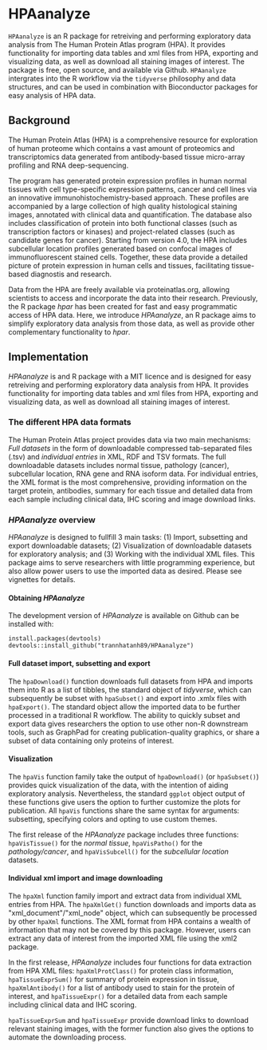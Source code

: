 # HPAanalyze

`HPAanalyze` is an R package for retreiving and performing exploratory data analysis from The Human Protein Atlas program (HPA). It provides functionality for importing data tables and xml files from HPA, exporting and visualizing data, as well as download all staining images of interest. The package is free, open source, and available via Github. `HPAanalyze` intergrates into the R workflow via the `tidyverse` philosophy and data structures, and can be used in combination with Bioconductor packages for easy analysis of HPA data.  

## Background

The Human Protein Atlas (HPA) is a comprehensive resource for exploration of human proteome which contains a vast amount of proteomics and transcriptomics data generated from antibody-based tissue micro-array profiling and RNA deep-sequencing. 

The program has generated protein expression profiles in human normal tissues with cell type-specific expression patterns, cancer and cell lines via an innovative immunohistochemistry-based approach. These profiles are accompanied by a large collection of high quality histological staining images, annotated with clinical data and quantification. The database also includes classification of protein into both functional classes (such as transcription factors or kinases) and project-related classes (such as candidate genes for cancer). Starting from version 4.0, the HPA includes subcellular location profiles generated based on confocal images of immunofluorescent stained cells. Together, these data provide a detailed picture of protein expression in human cells and tissues, facilitating tissue-based diagnostis and research.

Data from the HPA are freely available via proteinatlas.org, allowing scientists to access and incorporate the data into their research. Previously, the R package *hpar* has been created for fast and easy programmatic access of HPA data. Here, we introduce *HPAanalyze*, an R package aims to simplify exploratory data analysis from those data, as well as provide other complementary functionality to *hpar*.

## Implementation

*HPAanalyze* is and R package with a MIT licence and is designed for easy retreiving and performing exploratory data analysis from HPA. It provides functionality for importing data tables and xml files from HPA, exporting and visualizing data, as well as download all staining images of interest. 

### The different HPA data formats

The Human Protein Atlas project provides data via two main mechanisms: *Full datasets* in the form of downloadable compressed tab-separated files (.tsv) and *individual entries* in XML, RDF and TSV formats. The full downloadable datasets includes normal tissue, pathology (cancer), subcellular location, RNA gene and RNA isoform data. For individual entries, the XML format is the most comprehensive, providing information on the target protein, antibodies, summary for each tissue and detailed data from each sample including clinical data, IHC scoring and image download links.

### *HPAanalyze* overview

*HPAanalyze* is designed to fullfill 3 main tasks: (1) Import, subsetting and export downloadable datasets; (2) Visualization of downloadable datasets for exploratory analysis; and (3) Working with the individual XML files. This package aims to serve researchers with little programming experience, but also allow power users to use the imported data as desired. Please see vignettes for details.

#### Obtaining *HPAanalyze*

The development version of *HPAanalyze* is available on Github can be installed with:  
 
```
install.packages(devtools)
devtools::install_github("trannhatanh89/HPAanalyze")
```
#### Full dataset import, subsetting and export

The `hpaDownload()` function downloads full datasets from HPA and imports them into R as a list of tibbles, the standard object of *tidyverse*, which can subsequently be subset with `hpaSubset()` and export into .xmlx files with `hpaExport()`. The standard object allow the imported data to be further processed in a traditional R workflow. The ability to quickly subset and export data gives researchers the option to use other non-R downstream tools, such as GraphPad for creating publication-quality graphics, or share a subset of data containing only proteins of interest.

#### Visualization

The `hpaVis` function family take the output of `hpaDownload()` (or `hpaSubset()`) provides quick visualization of the data, with the intention of aiding exploratory analysis. Nevertheless, the standard `ggplot` object output of these functions give users the option to further customize the plots for publication. All `hpaVis` functions share the same syntax for arguments: subsetting, specifying colors and opting to use custom themes.

The first release of the *HPAanalyze* package includes three functions: `hpaVisTissue()` for the *normal tissue*, `hpaVisPatho()` for the *pathology/cancer*, and `hpaVisSubcell()` for the *subcellular location* datasets.

#### Individual xml import and image downloading

The `hpaXml` function family import and extract data from individual XML entries from HPA. The `hpaXmlGet()` function downloads and imports data as  "xml_document"/"xml_node" object, which can subsequently be processed by other `hpaXml` functions. The XML format from HPA contains a wealth of information that may not be covered by this package. However, users can extract any data of interest from the imported XML file using the xml2 package.

In the first release, *HPAanalyze* includes four functions for data extraction from HPA XML files: `hpaXmlProtClass()` for protein class information, `hpaTissueExprSum()` for summary of protein expression in tissue, `hpaXmlAntibody()` for a list of antibody used to stain for the protein of interest, and `hpaTissueExpr()` for a detailed data from each sample including clinical data and IHC scoring.

`hpaTissueExprSum` and `hpaTissueExpr` provide download links to download relevant staining images, with the former function also gives the options to automate the downloading process.


